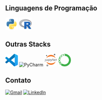 ## Linguagens de Programação
<img src="https://raw.githubusercontent.com/devicons/devicon/master/icons/python/python-original.svg" alt="Python" width="40" height="40"/> 
<img src="https://github.com/devicons/devicon/blob/master/icons/r/r-original.svg" alt="R" width="40" height="40"/>

## Outras Stacks
<img src="https://github.com/devicons/devicon/blob/master/icons/vscode/vscode-original.svg" alt="VS Code" width="40" height="40"/> 
<img src="https://img.shields.io/badge/PyCharm-000000?style=for-the-badge&logo=pycharm&logoColor=white" alt="PyCharm" width="40" height="40"/> 
<img src="https://github.com/devicons/devicon/blob/master/icons/jupyter/jupyter-original-wordmark.svg" alt="Jupyter" width="40" height="40"/> 
<img src="https://github.com/devicons/devicon/blob/master/icons/anaconda/anaconda-original.svg" alt="Conda" width="40" height="40"/>

## Contato
[![Gmail](https://img.shields.io/badge/Gmail-D14836?style=for-the-badge&logo=gmail&logoColor=white)](mailto:valkiriaandrade2@gmail.com)
[![LinkedIn](https://img.shields.io/badge/LinkedIn-0077B5?style=for-the-badge&logo=linkedin&logoColor=white)](https://www.linkedin.com/in/valkiriaandrade/)
